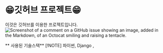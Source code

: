 # 😁깃허브 프로젝트😁
이것은 깃허브를 이용한 프로젝트입니다.
![Screenshot of a comment on a GitHub issue showing an image, added in the Markdown, of an Octocat smiling and raising a tentacle.](https://myoctocat.com/assets/images/base-octocat.svg)

** 사용된 기술스택**
[!NOTE]
파이썬, Django , 
